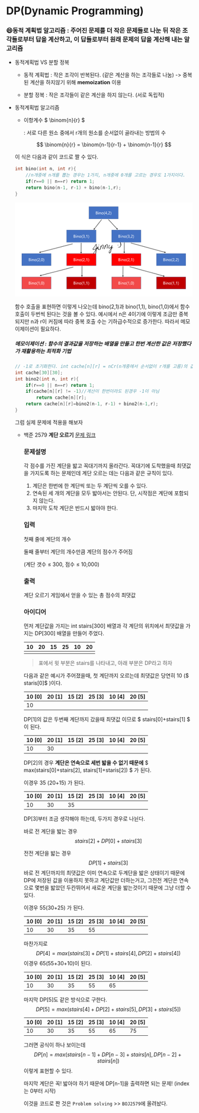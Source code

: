 # DP(Dynamic Programming)

### :smile:동적 계획법 알고리즘 : 주어진 문제를 더 작은 문제들로 나눈 뒤 작은 조각들로부터 답을 계산하고, 이 답들로부터 원래 문제의 답을 계산해 내는 알고리즘

- 동적계획법 VS 분할 정복

  - 동적 계획법 : 작은 조각이 반복된다. (같은 계산을 하는 조각들로 나눔) -> 중복된 계산을 하지않기 위해 **memoization** 이용

  - 분할 정복 : 작은 조각들이 같은 계산을 하지 않는다. (서로 독립적)

- 동적계획법 알고리즘

  - 이항계수 $ \binom{n}{r} $

    : 서로 다른 원소 중에서 r개의 원소를 순서없이 골라내는 방법의 수

  $$
  \binom{n}{r} = \binom{n-1}{r-1} + \binom{n-1}{r}
  $$
  
  이 식은 다음과 같이 코드로 짤 수 있다.
  
  ```c
  int bino(int n, int r){
      //n개중에 n개를 뽑는 경우는 1가지, n개중에 0개를 고르는 경우도 1가지이다.
      if(r==0 || n==r) return 1;
      return bino(n-1, r-1) + bino(n-1,r);
  }
  ```
  
  ![](./pic/bino.PNG)
  
  함수 호출을 표현하면 이렇게 나오는데 bino(2,1)과 bino(1,1), bino(1,0)에서 함수호출이 두번씩 된다는 것을 볼 수 있다. 예시에서 n은 4이기에 이렇게 조금만 중복되지만 n과 r이 커짐에 따라 중복 호출 수는 기하급수적으로 증가한다. 따라서 메모이제이션이 필요하다.
  
  ##### 메모이제이션 : 함수의 결과값을 저장하는 배열을 만들고 한번 계산한 값은 저장했다가 재활용하는 최적화 기법 
  
  ```c
  // -1로 초기화한다. int cache[n][r] = nCr(n개중에서 순서없이 r개를 고름)의 값이 들어감
  int cache[30][30];
  int bino2(int n, int r){
      if(r==0 || n==r) return 1;
      if(cache[n][r] != -1)//계산이 한번이라도 된경우 -1이 아님
          return cache[n][r];
      return cache[n][r]=bino2(n-1, r-1) + bino2(n-1,r);
  }
  ```
  
  그럼 실제 문제에 적용을 해보자
  
  - 백준 2579 **계단 오르기**	[문제 링크](https://www.acmicpc.net/problem/2579)
  
    ### 문제설명 
  
    각 점수를 가진 계단을 밟고 꼭대기까지 올라간다. 꼭대기에 도착했을때 최댓값을 가지도록 하는 문제인데 계단 오르는 데는 다음과 같은 규칙이 있다.
    
    1. 계단은 한번에 한 계단씩 또는 두 계단씩 오를 수 있다.
    2. 연속된 세 개의 계단을 모두 밟아서는 안된다. 단, 시작점은 계단에 포함되지 않는다.
    3. 마지막 도착 계단은 반드시 밟아야 한다.
    
    ### 입력
    
    첫째 줄에 계단의 개수
    
    둘째 줄부터 계단의 개수만큼 계단의 점수가 주어짐
    
    (계단 갯수 $\leq$ 300, 점수 $\leq$ 10,000)
    
    ### 출력
    
    계단 오르기 게임에서 얻을 수 있는 총 점수의 최댓값
    
    ### 아이디어
    
    먼저 계단값을 가지는 int stairs[300] 배열과 각 계단의 위치에서 최댓값을 가지는 DP[300] 배열을 만들어 주었다. 
    
    | 10   | 20   | 15   | 25   | 10   | 20   |
    | ---- | ---- | ---- | ---- | ---- | ---- |
    |      |      |      |      |      |      |
    
    > 표에서 윗 부분은 stairs를 나타내고, 아래 부분은 DP라고 하자
    
    다음과 같은 예시가 주어졌을때, 첫 계단까지 오르는데 최댓값은 당연히 10 ($ staris[0]$ )이다.
    
    | 10   [0] | 20   [1] | 15   [2] | 25   [3] | 10   [4] | 20   [5] |
    | -------- | -------- | -------- | -------- | -------- | -------- |
    | 10       |          |          |          |          |          |
    
    DP[1]의 값은 두번째 계단까지 갔을때 최댓값 이므로 $ stairs[0]+stairs[1] $ 이 된다. 
    
    | 10   [0] | 20   [1] | 15   [2] | 25   [3] | 10   [4] | 20   [5] |
    | -------- | -------- | -------- | -------- | -------- | -------- |
    | 10       | 30       |          |          |          |          |
    
    DP[2]의 경우 __계단은 연속으로 세번 밟을 수 없기 때문에__ $ max(stairs[0]+stairs[2], stairs[1]+staris[2]) $ 가 된다. 
    
    이경우 35 (20+15) 가 된다.
    
    | 10   [0] | 20   [1] | 15   [2] | 25   [3] | 10   [4] | 20   [5] |
    | -------- | -------- | -------- | -------- | -------- | -------- |
    | 10       | 30       | 35       |          |          |          |
    
    DP[3]부터 조금 생각해야 하는데, 두가지 경우로 나뉜다. 
    
    바로 전 계단을 밟는 경우 
    $$
    stairs[2]+DP[0]+stairs[3]
    $$
    
    
    전전 계단을 밟는 경우
    $$
    DP[1]+stairs[3]
    $$
    바로 전 계단까지의 최댓값은 이미 연속으로 두계단을 밟은 상태이기 때문에 DP에 저장된 값을 이용하지 못하고 계단값만 더하는거고, 그전전 계단은 연속으로 몇번을 밟았던 두칸뛰어서 새로운 계단을 밟는것이기 때문에 그냥 더할 수 있다.
    
    이경우 55(30+25) 가 된다.
    
    | 10   [0] | 20   [1] | 15   [2] | 25   [3] | 10   [4] | 20   [5] |
    | -------- | -------- | -------- | -------- | -------- | -------- |
    | 10       | 30       | 35       | 55       |          |          |
    
    마찬가지로
    $$
    DP[4] = max(stairs[3]+DP[1]+stairs[4] , 
    		DP[2]+stairs[4])
    $$
    이경우 65(55+30+10)이 된다.
    
    | 10   [0] | 20   [1] | 15   [2] | 25   [3] | 10   [4] | 20   [5] |
    | -------- | -------- | -------- | -------- | -------- | -------- |
    | 10       | 30       | 35       | 55       | 65       |          |
    
    마지막 DP[5]도 같은 방식으로 구한다.
    $$
    DP[5] = max(stairs[4]+DP[2]+stairs[5] , 
    		DP[3]+stairs[5])
    $$
    
    
    | 10   [0] | 20   [1] | 15   [2] | 25   [3] | 10   [4] | 20   [5] |
    | -------- | -------- | -------- | -------- | -------- | -------- |
    | 10       | 30       | 35       | 55       | 65       | 75       |
    
    그러면 공식이 하나 보이는데
    $$
    DP[n] = max(stairs[n-1]+DP[n-3]+stairs[n], DP[n-2]+stairs[n])
    $$
    이렇게 표현할 수 있다. 
    
    마지막 계단은 꼭! 밟아야 하기 때문에 DP[n-1]을 출력하면 되는 문제! (index는 0부터 시작)
    
    
    
    이것을 코드로 짠 것은 `Problem solving` >> `BOJ2579`에 올려놨다.